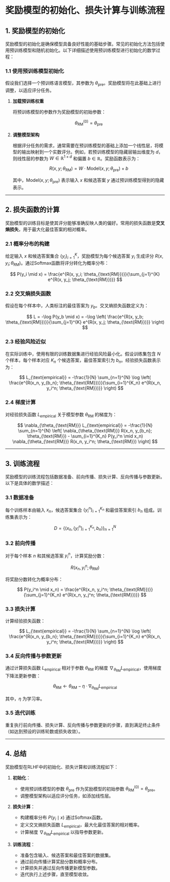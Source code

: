 

# **奖励模型的初始化、损失计算与训练流程**

## **1. 奖励模型的初始化**

奖励模型的初始化是确保模型具备良好性能的基础步骤。常见的初始化方法包括使用预训练模型和随机初始化。以下详细描述使用预训练模型进行初始化的数学过程：

### **1.1 使用预训练模型初始化**

假设我们选择一个预训练语言模型，其参数为 $\theta_{\text{pre}}$。奖励模型将在此基础上进行调整，以适应评分任务。

1. **加载预训练权重**

   将预训练模型的参数作为奖励模型的初始参数：

   $$
   \theta_{\text{RM}}^{(0)} = \theta_{\text{pre}}
   $$

2. **调整模型架构**

   根据评分任务的需求，通常需要在预训练模型的基础上添加一个线性层，将模型的输出映射到一个实数评分。例如，若预训练模型的隐藏层输出维度为 $d$，则线性层的参数为 $W \in \mathbb{R}^{1 \times d}$ 和偏置 $b \in \mathbb{R}$。奖励函数表示为：

   $$
   R(x, y; \theta_{\text{RM}}) = W \cdot \text{Model}(x, y; \theta_{\text{pre}}) + b
   $$

   其中，$\text{Model}(x, y; \theta_{\text{pre}})$ 表示输入 $x$ 和候选答案 $y$ 通过预训练模型得到的隐藏表示。

---

## **2. 损失函数的计算**

奖励模型的训练目标是使其评分能够准确反映人类的偏好。常用的损失函数是**交叉熵损失**，用于最大化最佳答案的相对概率。

### **2.1 概率分布的构建**

给定输入 $x$ 和候选答案集合 $\{y_i\}_{i=1}^K$，奖励模型为每个候选答案 $y_i$ 生成评分 $R(x, y_i; \theta_{\text{RM}})$。通过Softmax函数将评分转化为概率分布：

$$
P(y_i \mid x) = \frac{e^{R(x, y_i; \theta_{\text{RM}})}}{\sum_{j=1}^{K} e^{R(x, y_j; \theta_{\text{RM}})}}
$$

### **2.2 交叉熵损失函数**

假设在每个样本中，人类标注的最佳答案为 $y_b$。交叉熵损失函数定义为：

$$
L = -\log P(y_b \mid x) = -\log \left( \frac{e^{R(x, y_b; \theta_{\text{RM}})}}{\sum_{j=1}^{K} e^{R(x, y_j; \theta_{\text{RM}})}} \right)
$$

### **2.3 经验风险近似**

在实际训练中，使用有限的训练数据集进行经验风险最小化。假设训练集包含 $N$ 个样本，每个样本对应 $K_n$ 个候选答案，最佳答案索引为 $b_n$。经验损失函数表示为：

$$
L_{\text{empirical}} = -\frac{1}{N} \sum_{n=1}^{N} \log \left( \frac{e^{R(x_n, y_{b_n}; \theta_{\text{RM}})}}{\sum_{i=1}^{K_n} e^{R(x_n, y_i^n; \theta_{\text{RM}})}} \right)
$$

### **2.4 梯度计算**

对经验损失函数 $L_{\text{empirical}}$ 关于模型参数 $\theta_{\text{RM}}$ 的梯度为：

$$
\nabla_{\theta_{\text{RM}}} L_{\text{empirical}} = -\frac{1}{N} \sum_{n=1}^{N} \left[ \nabla_{\theta_{\text{RM}}} R(x_n, y_{b_n}; \theta_{\text{RM}}) - \sum_{i=1}^{K_n} P(y_i^n \mid x_n) \nabla_{\theta_{\text{RM}}} R(x_n, y_i^n; \theta_{\text{RM}}) \right]
$$

---

## **3. 训练流程**

奖励模型的训练流程包括数据准备、前向传播、损失计算、反向传播与参数更新。以下是具体的数学描述：

### **3.1 数据准备**

每个训练样本由输入 $x_n$，候选答案集合 $\{y_i^n\}_{i=1}^{K_n}$ 和最佳答案索引 $b_n$ 组成。训练集表示为：

$$
D = \{ (x_n, \{y_i^n\}_{i=1}^{K_n}, b_n) \}_{n=1}^{N}
$$

### **3.2 前向传播**

对于每个样本 $n$ 和其候选答案 $y_i^n$，计算奖励分数：

$$
R(x_n, y_i^n; \theta_{\text{RM}})
$$

将奖励分数转化为概率分布：

$$
P(y_i^n \mid x_n) = \frac{e^{R(x_n, y_i^n; \theta_{\text{RM}})}}{\sum_{j=1}^{K_n} e^{R(x_n, y_j^n; \theta_{\text{RM}})}}
$$

### **3.3 损失计算**

计算经验损失函数：

$$
L_{\text{empirical}} = -\frac{1}{N} \sum_{n=1}^{N} \log \left( \frac{e^{R(x_n, y_{b_n}; \theta_{\text{RM}})}}{\sum_{i=1}^{K_n} e^{R(x_n, y_i^n; \theta_{\text{RM}})}} \right)
$$

### **3.4 反向传播与参数更新**

通过计算损失函数 $L_{\text{empirical}}$ 相对于参数 $\theta_{\text{RM}}$ 的梯度 $\nabla_{\theta_{\text{RM}}} L_{\text{empirical}}$，使用梯度下降法更新参数：

$$
\theta_{\text{RM}} \leftarrow \theta_{\text{RM}} - \eta \cdot \nabla_{\theta_{\text{RM}}} L_{\text{empirical}}
$$

其中，$\eta$ 为学习率。

### **3.5 迭代训练**

重复执行前向传播、损失计算、反向传播与参数更新的步骤，直到满足终止条件（如达到预设的训练轮数或损失收敛）。

---

## **4. 总结**

奖励模型在RLHF中的初始化、损失计算和训练流程如下：

1. **初始化**：
   - 使用预训练模型的参数 $\theta_{\text{pre}}$ 作为奖励模型的初始参数 $\theta_{\text{RM}}^{(0)} = \theta_{\text{pre}}$。
   - 调整模型架构以适应评分任务，如添加线性层。

2. **损失计算**：
   - 构建概率分布 $P(y_i \mid x)$ 通过Softmax函数。
   - 定义交叉熵损失函数 $L_{\text{empirical}}$，最大化最佳答案的相对概率。
   - 计算梯度 $\nabla_{\theta_{\text{RM}}} L_{\text{empirical}}$ 以指导参数更新。

3. **训练流程**：
   - 准备包含输入、候选答案和最佳答案的数据集。
   - 通过前向传播计算奖励分数和概率分布。
   - 计算损失并通过反向传播更新模型参数。
   - 迭代执行上述步骤，直至模型收敛。
